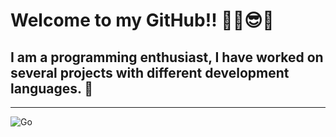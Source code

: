 # Welcome to my GitHub!! ✌🏽😎👾
## I am a programming enthusiast, I have worked on several projects with different development languages. 👀
---
![Go](https://golang.org/lib/godoc/images/go-logo-blue.svg)
